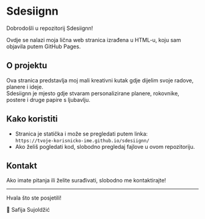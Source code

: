 # Sdesiignn

Dobrodošli u repozitorij Sdesiignn!

Ovdje se nalazi moja lična web stranica izrađena u HTML-u, koju sam objavila putem GitHub Pages.

## O projektu

Ova stranica predstavlja moj mali kreativni kutak gdje dijelim svoje radove, planere i ideje.  
Sdesiignn je mjesto gdje stvaram personalizirane planere, rokovnike, postere i druge papire s ljubavlju.

## Kako koristiti

- Stranica je statička i može se pregledati putem linka:  
  `https://tvoje-korisnicko-ime.github.io/sdesiignn/`  
- Ako želiš pogledati kod, slobodno pregledaj fajlove u ovom repozitoriju.

## Kontakt

Ako imate pitanja ili želite surađivati, slobodno me kontaktirajte!

---

Hvala što ste posjetili!

🌸 Safija Sujoldžić
